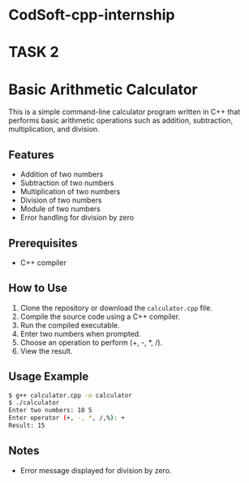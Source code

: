 # CodSoft-cpp-internship

# TASK 2

# Basic Arithmetic Calculator

This is a simple command-line calculator program written in C++ that performs basic arithmetic operations such as addition, subtraction, multiplication, and division.

## Features

- Addition of two numbers
- Subtraction of two numbers
- Multiplication of two numbers
- Division of two numbers
- Module of two numbers
- Error handling for division by zero

## Prerequisites

- C++ compiler 

## How to Use

1. Clone the repository or download the `calculator.cpp` file.
2. Compile the source code using a C++ compiler.
3. Run the compiled executable.
4. Enter two numbers when prompted.
5. Choose an operation to perform (+, -, *, /).
6. View the result.

## Usage Example

```bash
$ g++ calculator.cpp -o calculator
$ ./calculator
Enter two numbers: 10 5
Enter operator (+, -, *, /,%): +
Result: 15
```

## Notes

- Error message displayed for division by zero.

